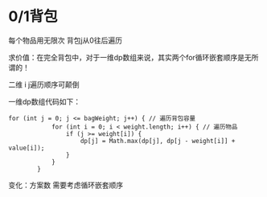# 0/1背包
每个物品用无限次
背包j从0往后遍历

求价值：在完全背包中，对于一维dp数组来说，其实两个for循环嵌套顺序是无所谓的！

二维 i j遍历顺序可颠倒

一维dp数组代码如下：
```
for (int j = 0; j <= bagWeight; j++) { // 遍历背包容量
            for (int i = 0; i < weight.length; i++) { // 遍历物品
                if (j >= weight[i]) {
                    dp[j] = Math.max(dp[j], dp[j - weight[i]] + value[i]);
                }
            }
        }
```
变化：方案数 需要考虑循环嵌套顺序
